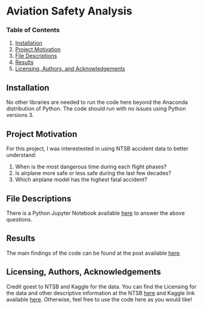 # Aviation Safety Analysis


### Table of Contents

1. [Installation](#installation)
2. [Project Motivation](#motivation)
3. [File Descriptions](#files)
4. [Results](#results)
5. [Licensing, Authors, and Acknowledgements](#licensing)

## Installation <a name="installation"></a>

No other libraries are needed to run the code here beyond the Anaconda distribution of Python. The code should run with no issues using Python versions 3.

## Project Motivation<a name="motivation"></a>

For this project, I was interestested in using NTSB accident data to better understand:

1. When is the most dangerous time during each flight phases?
2. Is airplane more safe or less safe during the last few decades?
3. Which airplane model has the highest fatal accident?

## File Descriptions <a name="files"></a>

There is a Python Jupyter Notebook available [here](./Aviation.ipynb) to answer the above questions. 

## Results<a name="results"></a>

The main findings of the code can be found at the post available [here](https://medium.com/@qiuxinjie/3-things-you-need-to-know-about-the-of-air-travel-safety-43cddf33cd23).

## Licensing, Authors, Acknowledgements<a name="licensing"></a>

Credit goest to NTSB and Kaggle for the data. You can find the Licensing for the data and other descriptive information at the NTSB [here](https://www.ntsb.gov/_layouts/ntsb.aviation/index.aspx) and Kaggle link available [here](https://www.kaggle.com/khsamaha/aviation-accident-database-synopses). Otherwise, feel free to use the code here as you would like! 


